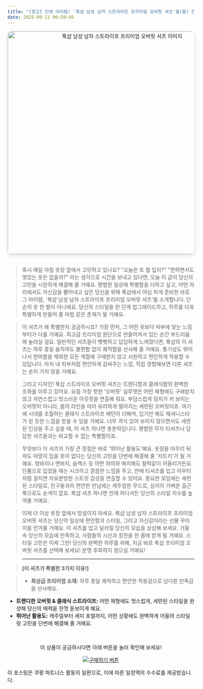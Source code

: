 ```yaml
---
title: "[광고] 인생 아이템! '룩샵 남성 남자 스트라이프 프리미엄 오버핏 셔츠'을(를) 만나보세요."
date: 2025-09-12 06:59:45
---
```


<div align="center">
    <a href="https://link.coupang.com/re/AFFSDP?lptag=AF8916626&pageKey=6577483076&itemId=19805725489&vendorItemId=89473134854&traceid=V0-153-db41212b10156b15&clickBeacon=08c310b0-8fa6-11f0-ac88-24a192a0f0f6%7E3&requestid=20250912155932253195324737&token=31850C%7CMIXED" target="_blank">
        <img src="https://ads-partners.coupang.com/image1/DRqGx5Kn56Wq6lPgDRPDEu9Osnbwkkpi2ACDcC5LL3mL52oO4y-UonFWHcLe-gpEyQvQRn6_8HW1v3iuOKfa6bFoa8BG7KrgktuYnuZtkfdT9C06cbJYEbO4Mp5YmmDEcgHjsv0xvCFKByQGo6k45lVps7H1Ij7sO1af5GeuMZz4hdBLg3SDkBeOsFim4l5Myf8skD5nC4TzmK4V2zqzATSF49pjMc7kkdmRJwM3cOpZyLZg_5NcxnLlKbHoIZGSLUvVltZiv0LQB11ycGxZtaFEt1fRV-RqeHb6DCuADYfr7EbB-FW3hggY" alt="룩샵 남성 남자 스트라이프 프리미엄 오버핏 셔츠 이미지" width="600" style="max-width: 100%; height: auto; border-radius: 12px; border: 1px solid #e0e0e0; box-shadow: 0 4px 8px rgba(0,0,0,0.1);">
    </a>
</div>
<br>

> 혹시 매일 아침 옷장 앞에서 고민하고 있나요? "오늘은 또 뭘 입지?" "편하면서도 멋있는 옷은 없을까?" 라는 생각으로 시간을 보내고 있다면, 오늘 이 글이 당신의 고민을 시원하게 해결해 줄 거예요. 평범한 일상에 특별함을 더하고 싶고, 어떤 자리에서도 자신감을 뿜어내고 싶은 당신을 위해 룩샵에서 야심 차게 준비한 바로 그 아이템, '룩샵 남성 남자 스트라이프 프리미엄 오버핏 셔츠'를 소개합니다. 단순히 옷 한 벌이 아니에요. 당신의 스타일을 한 단계 업그레이드하고, 하루를 더욱 특별하게 만들어 줄 마법 같은 존재가 될 거예요.

> 이 셔츠가 왜 특별한지 궁금하시죠? 가장 먼저, 그 어떤 옷보다 피부에 닿는 느낌부터가 다를 거예요. 최고급 프리미엄 원단으로 만들어져서 입는 순간 부드러움에 놀라실 걸요. 일반적인 셔츠들이 뻣뻣하고 답답하게 느껴졌다면, 룩샵의 이 셔츠는 하루 종일 움직여도 불편함 없이 쾌적함을 선사해 줄 거예요. 통기성도 뛰어나서 한여름을 제외한 모든 계절에 구애받지 않고 시원하고 편안하게 착용할 수 있답니다. 마치 내 피부처럼 편안하게 감싸주는 느낌, 직접 경험해보면 다른 셔츠는 손이 가지 않을 거예요.

> 그리고 디자인! 룩샵 스트라이프 오버핏 셔츠는 트렌디함과 클래식함의 완벽한 조화를 이루고 있어요. 요즘 가장 핫한 '오버핏' 실루엣은 어떤 체형에도 구애받지 않고 자연스럽고 멋스러운 아웃핏을 연출해 줘요. 부담스럽게 덩치가 커 보이는 오버핏이 아니라, 몸의 라인을 따라 유려하게 떨어지는 세련된 오버핏이죠. 여기에 시대를 초월하는 클래식 스트라이프 패턴이 더해져, 입기만 해도 패셔니스타가 된 듯한 느낌을 받을 수 있을 거예요. 너무 격식 있어 보이지 않으면서도 세련된 인상을 주고 싶을 때, 이 셔츠 하나면 충분하답니다. 평범한 무지 티셔츠나 답답한 셔츠들과는 비교할 수 없는 특별함이죠.

> 무엇보다 이 셔츠의 가장 큰 장점은 바로 '뛰어난 활용도'예요. 옷장을 아무리 뒤져도 마땅히 입을 옷이 없다는 당신의 고민을 단번에 해결해 줄 '치트키'가 될 거예요. 청바지나 면바지, 슬랙스 등 어떤 하의와 매치해도 찰떡같이 어울리거든요. 단품으로 입었을 때는 시크하고 깔끔한 느낌을 주고, 안에 티셔츠를 입고 아우터처럼 걸치면 자유분방한 스트릿 감성을 연출할 수 있어요. 중요한 모임에는 세련된 스타일로, 친구들과의 편안한 만남에는 캐주얼한 무드로, 심지어 가벼운 출근룩으로도 손색이 없죠. 룩샵 셔츠 하나면 언제 어디서든 당신의 스타일 지수를 높여줄 거예요.

> 이제 더 이상 옷장 앞에서 망설이지 마세요. 룩샵 남성 남자 스트라이프 프리미엄 오버핏 셔츠는 당신의 일상에 편안함과 스타일, 그리고 자신감이라는 선물 꾸러미를 안겨줄 거예요. 이 셔츠를 입고 달라질 당신의 모습을 상상해 보세요. 거울 속 당신의 모습에 만족하고, 사람들의 시선과 칭찬을 한 몸에 받게 될 거예요. 스타일 고민은 이제 그만! 당신의 완벽한 하루를 위해, 지금 바로 룩샵 프리미엄 오버핏 셔츠를 선택해 보세요! 분명 후회하지 않으실 거예요!

> ---

> **[이 셔츠가 특별한 3가지 이유!]**

> *   **최상급 프리미엄 소재:** 하루 종일 쾌적하고 편안한 착용감으로 남다른 만족감을 선사해요.
*   **트렌디한 오버핏 & 클래식 스트라이프:** 어떤 체형에도 멋스럽게, 세련된 스타일을 완성해 당신의 매력을 한껏 돋보이게 해요.
*   **뛰어난 활용도:** 캐주얼부터 세미 포멀까지, 어떤 상황에도 완벽하게 어울려 스타일링 고민을 단번에 해결해 줄 거예요.



<br>

<div align="center">
  <p>이 상품이 궁금하시다면 아래 버튼을 눌러 확인해 보세요!</p>
  <a href="https://link.coupang.com/re/AFFSDP?lptag=AF8916626&pageKey=6577483076&itemId=19805725489&vendorItemId=89473134854&traceid=V0-153-db41212b10156b15&clickBeacon=08c310b0-8fa6-11f0-ac88-24a192a0f0f6%7E3&requestid=20250912155932253195324737&token=31850C%7CMIXED" target="_blank">
    <img src="https://img.shields.io/badge/지금 바로 구매하기-FF5722?style=for-the-badge&logo=coupa&logoColor=white" alt="구매하기 버튼">
  </a>
</div>

이 포스팅은 쿠팡 파트너스 활동의 일환으로, 이에 따른 일정액의 수수료를 제공받습니다.
